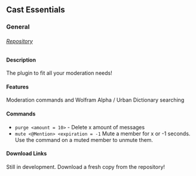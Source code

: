 ## Cast Essentials
### General

###### [Repository](https://github.com/CastProject/Essentials)

#### Description
The plugin to fit all your moderation needs!

#### Features
Moderation commands and Wolfram Alpha / Urban Dictionary searching

#### Commands
- `purge <amount = 10>` - Delete x amount of messages
- `mute <@Mention> <expiration = -1` Mute a member for x or -1 seconds. Use the command on a muted member to unmute them.

#### Download Links
Still in development. Download a fresh copy from the repository!
